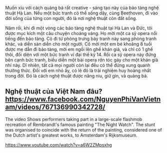 
Muốn xỉu với cách quảng bá rất creative - sáng tạo này của bảo tàng nghệ thuật Hà Lan. Nếu một bức tranh có thể sống dậy, cùng Beethoven, đi vào đời sống của từng con người, đó là nơi nghệ thuật còn đất sống.

Năm rồi, khi đi một vòng các bảo tàng nghệ thuật tại Hà Lan và Đức, tôi được mục kích một câu chuyện choáng váng. Họ mời một ca sỹ opera nổi tiếng đến bảo tàng. Cô đi từ phòng trưng bày tranh này sang phòng tranh khác, và diễn sàn diễn cho một người. Cô mời một em bé khoảng 8 tuổi được mẹ dẫn đi bảo tàng, mời em ngồi lên ghế khán giả, và chỉ có 1 ghế thôi, đối diện với một bức tranh vĩ đại thế kỷ 14. Rồi ca sỹ opera này đứng bên cạnh bức tranh, biểu diễn một bài opera rởn tóc gáy cho một khán giả nhí này. Dĩ nhiên, tất cả mọi người còn lại đều có thể đứng xung quanh thưởng thức. Đối với em nhỏ ấy, có lẽ đó là trải nghiệm huy hoàng nhất trong đời. Đó là cách nghệ thuật được nâng niu, giữ gìn, và quảng bá.

Nghệ thuật của Việt Nam đâu?
https://www.facebook.com/NguyenPhiVanVietnam/videos/767136990342728/
---
The video Shows performers taking part in a large-scale flashmob recreation of Rembrandt's famous painting "The Night Watch". The stunt was organised to coincide with the return of the painting, considered one of the Dutch artist's greatest works, to Amsterdam's Rijksmuseum.

https://www.youtube.com/watch?v=a6W2ZMpsxhg